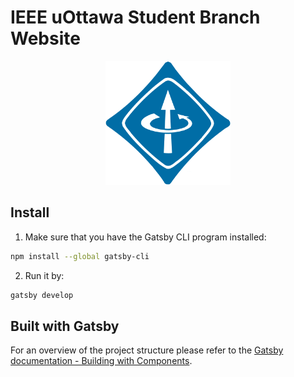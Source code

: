 # IEEE uOttawa Student Branch Website
<!-- p align="center" style="font-size: 800px;">
  <b> IEEE uOttawa Student Branch Website </b>
</p -->

<p align="center">
  <img width="200" alt="portfolio_view" src="/static/images/ieee_logo_circle.png">
</p>

## Install

1. Make sure that you have the Gatsby CLI program installed:
```sh
npm install --global gatsby-cli
```

2. Run it by:
```sh
gatsby develop
```


## Built with Gatsby

For an overview of the project structure please refer to the [Gatsby documentation - Building with Components](https://www.gatsbyjs.org/docs/building-with-components/).
